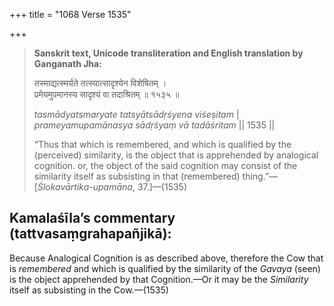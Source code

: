 +++
title = "1068 Verse 1535"

+++
> **Sanskrit text, Unicode transliteration and English translation by Ganganath Jha:** 
>
> तस्माद्यत्स्मर्यते तत्स्यात्सादृश्येन विशेषितम् ।  
> प्रमेयमुपमानस्य सादृश्यं वा तदाश्रितम् ॥ १५३५ ॥ 
>
> *tasmādyatsmaryate tatsyātsādṛśyena viśeṣitam* \|  
> *prameyamupamānasya sādṛśyaṃ vā tadāśritam* \|\| 1535 \|\| 
>
> “Thus that which is remembered, and which is qualified by the (perceived) similarity, is the object that is apprehended by analogical cognition. or, the object of the said cognition may consist of the similarity itself as subsisting in that (remembered) thing.”—[*Ślokavārtika-upamāna*, 37.]—(1535)



## Kamalaśīla’s commentary (tattvasaṃgrahapañjikā):

Because Analogical Cognition is as described above, therefore the Cow that is *remembered* and which is qualified by the similarity of the *Gavaya* (seen) is the object apprehended by that Cognition.—Or it may be the *Similarity* itself as subsisting in the Cow.—(1535)


